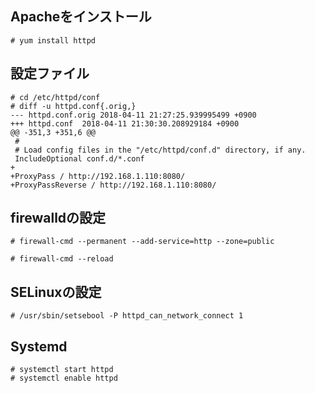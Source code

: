 ## Apacheをインストール
```
# yum install httpd
```

## 設定ファイル
```
# cd /etc/httpd/conf
# diff -u httpd.conf{.orig,}
--- httpd.conf.orig	2018-04-11 21:27:25.939995499 +0900
+++ httpd.conf	2018-04-11 21:30:30.208929184 +0900
@@ -351,3 +351,6 @@
 #
 # Load config files in the "/etc/httpd/conf.d" directory, if any.
 IncludeOptional conf.d/*.conf
+
+ProxyPass / http://192.168.1.110:8080/
+ProxyPassReverse / http://192.168.1.110:8080/
```
## firewalldの設定
```
# firewall-cmd --permanent --add-service=http --zone=public

# firewall-cmd --reload
```

## SELinuxの設定
```
# /usr/sbin/setsebool -P httpd_can_network_connect 1
```

## Systemd
```
# systemctl start httpd
# systemctl enable httpd
```
